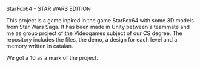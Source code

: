 StarFox64 - STAR WARS EDITION

This project is a game inpired in the game StarFox64 with some 3D models from Star Wars Saga. It has been made in Unity between a teammate and me as group project of the Videogames subject of our CS degree. The repository includes the files, the demo, a design for each level and a memory written in catalan.

We got a 10 as a mark of the project.